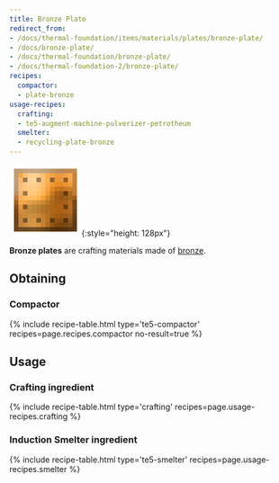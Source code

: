 ```yaml
---
title: Bronze Plate
redirect_from:
- /docs/thermal-foundation/items/materials/plates/bronze-plate/
- /docs/bronze-plate/
- /docs/thermal-foundation/bronze-plate/
- /docs/thermal-foundation-2/bronze-plate/
recipes:
  compactor:
  - plate-bronze
usage-recipes:
  crafting:
  - te5-augment-machine-pulverizer-petrotheum
  smelter:
  - recycling-plate-bronze
---
```


![Bronze plate](/assets/images/thermal-foundation-2/plate-bronze.png){:style="height: 128px"}


**Bronze plates** are crafting materials made of [bronze](/docs/1.12/thermal-foundation-2/bronze-ingot/).


Obtaining
---------

### Compactor
{% include recipe-table.html type='te5-compactor' recipes=page.recipes.compactor no-result=true %}


Usage
-----

### Crafting ingredient
{% include recipe-table.html type='crafting' recipes=page.usage-recipes.crafting %}

### Induction Smelter ingredient
{% include recipe-table.html type='te5-smelter' recipes=page.usage-recipes.smelter %}
